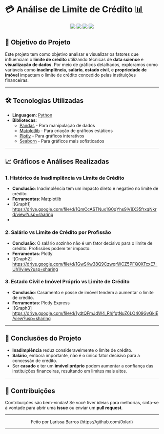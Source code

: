 
# 💳 **Análise de Limite de Crédito** 📊

<p align="center">
  <img src="https://img.shields.io/badge/Python-3.8%2B-blue">
  <img src="https://img.shields.io/badge/Pandas-1.3.0-green">
  <img src="https://img.shields.io/badge/Matplotlib-3.4.2-red">
  <img src="https://img.shields.io/badge/Plotly-5.1.0-purple">
</p>

## 🎯 **Objetivo do Projeto**

Este projeto tem como objetivo analisar e visualizar os fatores que influenciam o **limite de crédito** utilizando técnicas de **data science** e **visualização de dados**. Por meio de gráficos detalhados, exploramos como variáveis como **inadimplência**, **salário**, **estado civil**, e **propriedade de imóvel** impactam o limite de crédito concedido pelas instituições financeiras.

---

## 🛠 **Tecnologias Utilizadas**

- **Linguagem**: [Python](https://www.python.org/)
- **Bibliotecas**:
  - [Pandas](https://pandas.pydata.org/) - Para manipulação de dados
  - [Matplotlib](https://matplotlib.org/) - Para criação de gráficos estáticos
  - [Plotly](https://plotly.com/) - Para gráficos interativos
  - [Seaborn](https://seaborn.pydata.org/) - Para gráficos mais sofisticados

---

## 📈 **Gráficos e Análises Realizadas**

### 1. **Histórico de Inadimplência vs Limite de Crédito**
  - **Conclusão**: Inadimplência tem um impacto direto e negativo no limite de crédito.
  - **Ferramentas**: Matplotlib
  - ![Graph1] https://drive.google.com/file/d/1QmCcASTNux1G0qYhs9lV8X35frxqNkrd/view?usp=sharing
  - 

### 2. **Salário vs Limite de Crédito por Profissão**
  - **Conclusão**: O salário sozinho não é um fator decisivo para o limite de crédito. Profissões podem ter impacto.
  - **Ferramentas**: Plotly
  - ![Graph2] https://drive.google.com/file/d/1GwSKw38Q9CzwqrWCZ5PFQ0XTcxE7-Uh1/view?usp=sharing

### 3. **Estado Civil e Imóvel Próprio vs Limite de Crédito**
  - **Conclusão**: Casamento e posse de imóvel tendem a aumentar o limite de crédito.
  - **Ferramentas**: Plotly Express
  - ![Graph3] https://drive.google.com/file/d/1ydtQFmJdW4_RhjfgtNuZ6LO409GyGkiE/view?usp=sharing

---

## 🧠 **Conclusões do Projeto**

- **Inadimplência** reduz consideravelmente o limite de crédito.
- **Salário**, embora importante, não é o único fator decisivo para a concessão de crédito.
- Ser **casado** e ter um **imóvel próprio** podem aumentar a confiança das instituições financeiras, resultando em limites mais altos.

---

## 🤝 **Contribuições**

Contribuições são bem-vindas! Se você tiver ideias para melhorias, sinta-se à vontade para abrir uma **issue** ou enviar um **pull request**.

---
<p align="center">
  Feito por Larissa Barros (https://github.com/0xlari)
</p>

---

